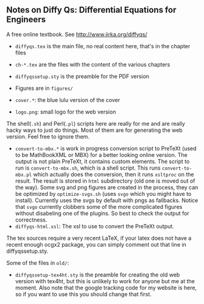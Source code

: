 Notes on Diffy Qs: Differential Equations for Engineers
-------------------------------------------------------

A free online textbook.  See http://www.jirka.org/diffyqs/

* ``diffyqs.tex`` is the main file, no real content here, that's in the chapter files
* ``ch-*.tex`` are the files with the content of the various chapters
* ``diffyqssetup.sty`` is the preamble for the PDF version

* Figures are in ``figures/``

* ``cover.*``: the blue lulu version of the cover
* ``logo.png``: small logo for the web version

The shell(``.sh``) and Perl(``.pl``) scripts here are really for me and are really hacky ways to just do things.  Most of them are for generating the web version.  Feel free to ignore them.

* ``convert-to-mbx.*`` is work in progress conversion script to PreTeXt (used to be MathBookXML or MBX) for a better looking online version.  The output is not plain PreTeXt, it contains custom elements.  The script to run is ``convert-to-mbx.sh``, which is a shell script.  This runs ``convert-to-mbx.pl`` which actually does the conversion, then it runs ``xsltproc`` on the result.  The result is stored in ``html`` subdirectory (old one is moved out of the way).  Some svg and png figures are created in the process, they can be optimized by ``optimize-svgs.sh`` (uses ``svgo`` which you might have to install).  Currently uses the svgs by default with pngs as fallbacks.  Notice that ``svgo`` currently clobbers some of the more complicated figures without disabeling one of the plugins.  So best to check the output for correctness.
* ``diffyqs-html.xsl``: The xsl to use to convert the PreTeXt output.

The tex sources require a very recent LaTeX, if your latex does not have a recent enough ocgx2 package, you can simply comment out that line in
diffyqssetup.sty.

Some of the files in ``old/``:

* ``diffyqssetup-tex4ht.sty`` is the preamble for creating the old web version with tex4ht, but this is unlikely to work for anyone but me at the moment.  Also note that the google tracking code for my website is here, so if you want to use this you should change that first.
